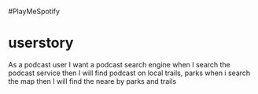 #PlayMeSpotify
# userstory
As a podcast user 
I want a podcast search engine 
when I search the podcast service 
then I will find podcast on local trails, parks
when i search the map 
then I will find the neare by parks and trails
